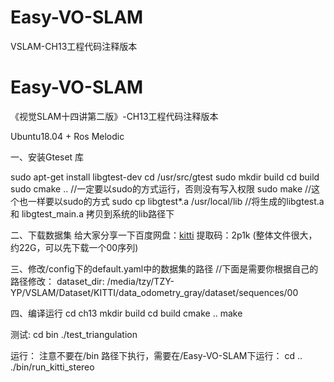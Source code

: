 # Easy-VO-SLAM
VSLAM-CH13工程代码注释版本
# Easy-VO-SLAM
《视觉SLAM十四讲第二版》-CH13工程代码注释版本

Ubuntu18.04 + Ros Melodic

一、安装Gteset 库

sudo apt-get install libgtest-dev
cd /usr/src/gtest
sudo mkdir build 
cd build
sudo cmake ..    //一定要以sudo的方式运行，否则没有写入权限
sudo make        //这个也一样要以sudo的方式
sudo cp libgtest*.a /usr/local/lib   //将生成的libgtest.a 和 libgtest_main.a 拷贝到系统的lib路径下

二、下载数据集
给大家分享一下百度网盘：[kitti](https://pan.baidu.com/share/init?surl=HjZKMyepnP7V7jFuJre5BA&pwd=2p1k)
提取码：2p1k
(整体文件很大，约22G，可以先下载一个00序列)

三、修改/config下的default.yaml中的数据集的路径
//下面是需要你根据自己的路径修改：
dataset_dir: /media/tzy/TZY-YP/VSLAM/Dataset/KITTI/data_odometry_gray/dataset/sequences/00

四、编译运行
cd ch13
mkdir build
cd build
cmake ..
make

测试:
cd bin
./test_triangulation


 运行：
注意不要在/bin 路径下执行，需要在/Easy-VO-SLAM下运行：
cd ..
./bin/run_kitti_stereo
